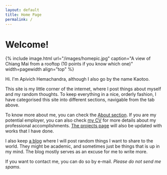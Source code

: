 ```yaml
---
layout: default
title: Home Page
permalink: /
---
```

# Welcome!

{% include image.html url="/images/homepic.jpg" caption="A view of Chiang Mai from a rooftop (10 points if you know which one)" width=pagewidth align="top" %}

Hi. I'm Apivich Hemachandra, although I also go by the name Kaotoo.

This site is my little corner of the internet, where I post things about myself and my random thoughts. To keep everything in a nice, orderly fashion, I have categorised this site into different sections, navigable from the tab above.

To know more about me, you can check the <a href="/about">About section</a>. If you are my potential employer, you can also check <a href="/cv">my CV</a> for more details about my professional accomplishments. <a href="/projects">The projects page</a> will also be updated with works that I have done.

I also keep <a href="/blog">a blog</a> where I will post random things I want to share to the world. They might be academic, and sometimes just be things that is up in my mind. The blog mostly serves as an excuse for me to write more.

If you want to contact me, you can do so by e-mail. _Please do not send me spams_.
